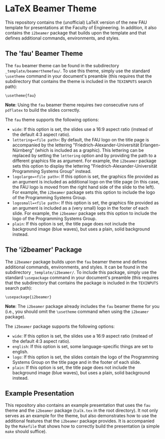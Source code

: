# LaTeX Beamer Theme

This repository contains the (unofficial) LaTeX version of the new FAU template for presentations at
the Faculty of Engineering. In addition, it also contains the `i2beamer` package that builds upon
the template and that defines additional commands, environments, and styles.

## The 'fau' Beamer Theme

The `fau` beamer theme can be found in the subdirectory `_template/beamerthemefau/`. To use this
theme, simply use the standard `\usetheme` command in your document's preamble (this requires that
the subdirectory that contains the theme is included in the `TEXINPUTS` search path):

    \usetheme{fau}

**Note**: Using the `fau` beamer theme requires *two* consecutive runs of `pdflatex` to build the
slides correctly.

The `fau` theme supports the following options:

- `wide`: If this option is set, the slides use a 16:9 aspect ratio (instead of the default 4:3
  aspect ratio).
- `lettering=<file path>`: By default, the FAU logo on the title page is accompanied by the
  lettering "Friedrich-Alexander-Universität Erlangen-Nürnberg" (which is included as a graphic).
  This lettering can be replaced by setting the `lettering` option and by providing the path to a
  different graphics file as argument. For example, the `i2beamer` package sets this option to
  display the lettering "Friedrich-Alexander-Universität Programming Systems Group" instead.
- `logolarge=<file path>`: If this option is set, the graphics file provided as an argument is
  included as additional logo on the title page (in this case, the FAU logo is moved from the right
  hand side of the slide to the left). For example, the `i2beamer` package sets this option to
  include the logo of the Programming Systems Group.
- `logosmall=<file path>`: If this option is set, the graphics file provided as an argument is
  included as a (very small) logo in the footer of each slide. For example, the `i2beamer` package
  sets this option to include the logo of the Programming Systems Group.
- `plain`: If this option is set, the title page does not include the background image (blue waves),
  but uses a plain, solid background instead.

## The 'i2beamer' Package

The `i2beamer` package builds upon the `fau` beamer theme and defines additional commands,
environments, and styles. It can be found in the subdirectory `_template/i2beamer/`. To include this
package, simply use the standard `\usepackage` command in your document's preamble (this requires
that the subdirectory that contains the package is included in the `TEXINPUTS` search path):

    \usepackage{i2beamer}

**Note**: The `i2beamer` package already includes the `fau` beamer theme for you (i.e., you should
omit the `\usetheme` command when using the `i2beamer` package).

The `i2beamer` package supports the following options:

- `wide`: If this option is set, the slides use a 16:9 aspect ratio (instead of the default 4:3
  aspect ratio).
- `english`: If this option is set, some language-specific things are set to english.
- `logo`: If this option is set, the slides contain the logo of the Programming Systems Group on the
  title page and in the footer of each slide.
- `plain`: If this option is set, the title page does not include the background image (blue waves),
  but uses a plain, solid background instead.

## Example Presentation

This repository also contains an example presentation that uses the `fau` theme and the `i2beamer`
package (`talk.tex` in the root directory). It not only serves as an example for the theme, but also
demonstrates how to use the additional features that the `i2beamer` package provides. It is
accompanied by the `Makefile` that shows how to correctly build the presentation (a simple `make`
should suffice).
